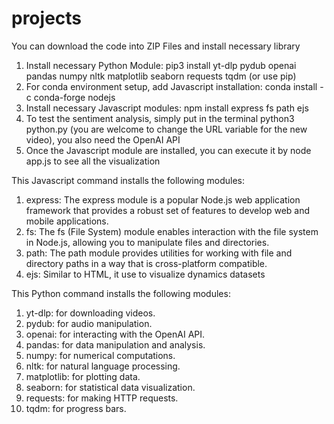 # projects

You can download the code into ZIP Files and install necessary library
1. Install necessary Python Module: pip3 install yt-dlp pydub openai pandas numpy nltk matplotlib seaborn requests tqdm (or use pip)
2. For conda environment setup, add Javascript installation: conda install -c conda-forge nodejs
3. Install necessary Javascript modules: npm install express fs path ejs
4. To test the sentiment analysis, simply put in the terminal python3 python.py (you are welcome to change the URL variable for the new video), you also need the OpenAI API 
5. Once the Javascript module are installed, you can execute it by
node app.js to see all the visualization


This Javascript command installs the following modules:
1. express: The express module is a popular Node.js web application framework that provides a robust set of features to develop web and mobile applications.
2. fs: The fs (File System) module enables interaction with the file system in Node.js, allowing you to manipulate files and directories.
3. path: The path module provides utilities for working with file and directory paths in a way that is cross-platform compatible.
4. ejs: Similar to HTML, it use to visualize dynamics datasets

This Python command installs the following modules:
1. yt-dlp: for downloading videos.
2. pydub: for audio manipulation.
3. openai: for interacting with the OpenAI API.
4. pandas: for data manipulation and analysis.
5. numpy: for numerical computations.
6. nltk: for natural language processing.
7. matplotlib: for plotting data.
8. seaborn: for statistical data visualization.
9. requests: for making HTTP requests.
10. tqdm: for progress bars.



